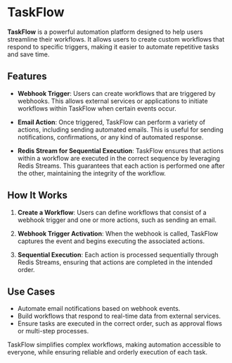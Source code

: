 # TaskFlow

**TaskFlow** is a powerful automation platform designed to help users streamline their workflows. It allows users to create custom workflows that respond to specific triggers, making it easier to automate repetitive tasks and save time. 

## Features

- **Webhook Trigger**: Users can create workflows that are triggered by webhooks. This allows external services or applications to initiate workflows within TaskFlow when certain events occur.
  
- **Email Action**: Once triggered, TaskFlow can perform a variety of actions, including sending automated emails. This is useful for sending notifications, confirmations, or any kind of automated response.
  
- **Redis Stream for Sequential Execution**: TaskFlow ensures that actions within a workflow are executed in the correct sequence by leveraging Redis Streams. This guarantees that each action is performed one after the other, maintaining the integrity of the workflow.

## How It Works

1. **Create a Workflow**: Users can define workflows that consist of a webhook trigger and one or more actions, such as sending an email.
  
2. **Webhook Trigger Activation**: When the webhook is called, TaskFlow captures the event and begins executing the associated actions.

3. **Sequential Execution**: Each action is processed sequentially through Redis Streams, ensuring that actions are completed in the intended order.

## Use Cases

- Automate email notifications based on webhook events.
- Build workflows that respond to real-time data from external services.
- Ensure tasks are executed in the correct order, such as approval flows or multi-step processes.

TaskFlow simplifies complex workflows, making automation accessible to everyone, while ensuring reliable and orderly execution of each task.
